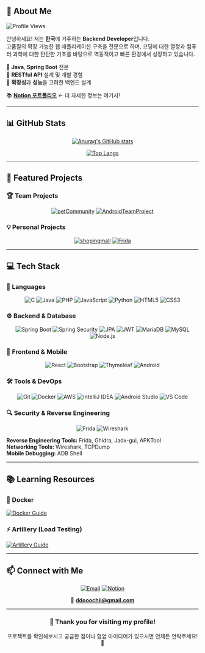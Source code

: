 
## 🚀 About Me

![Profile Views](https://komarev.com/ghpvc/?username=Imadeveloperrr&color=blueviolet&style=flat-square&label=Profile+Views)

안녕하세요! 저는 **한국**에 거주하는 **Backend Developer**입니다.  
고품질의 확장 가능한 웹 애플리케이션 구축을 전문으로 하며, 코딩에 대한 열정과 컴퓨터 과학에 대한 탄탄한 기초를 바탕으로 역동적이고 빠른 환경에서 성장하고 있습니다.

🔹 **Java**, **Spring Boot** 전문  
🔹 **RESTful API** 설계 및 개발 경험  
🔹 **확장성**과 **성능**을 고려한 백엔드 설계  

📚 **[Notion 포트폴리오](https://www.notion.so/Spring-2901e549078540bdb86a4ed603701c97)** ← 더 자세한 정보는 여기서!

---

## 📊 GitHub Stats

<div align="center">

[![Anurag's GitHub stats](https://github-readme-stats.vercel.app/api?username=Imadeveloperrr&show_icons=true&theme=radical)](https://github.com/Imadeveloperrr/github-readme-stats)

[![Top Langs](https://github-readme-stats.vercel.app/api/top-langs/?username=Imadeveloperrr&layout=compact&theme=radical)](https://github.com/Imadeveloperrr/github-readme-stats)

</div>

---

## 🎯 Featured Projects

### 🏆 Team Projects
<div align="center">

[![petCommunity](https://github-readme-stats.vercel.app/api/pin/?username=Imadeveloperrr&repo=petCommunity&theme=dark)](https://github.com/Imadeveloperrr/petCommunity)
[![AndroidTeamProject](https://github-readme-stats.vercel.app/api/pin/?username=Imadeveloperrr&repo=AndroidTeamProject&theme=dark)](https://github.com/Imadeveloperrr/AndroidTeamProject)

</div>

### 💡 Personal Projects
<div align="center">

[![shopingmall](https://github-readme-stats.vercel.app/api/pin/?username=Imadeveloperrr&repo=shopingmall&theme=dark)](https://github.com/Imadeveloperrr/shopingmall)
[![Frida](https://github-readme-stats.vercel.app/api/pin/?username=Imadeveloperrr&repo=Frida&theme=dark)](https://github.com/Imadeveloperrr/Frida)

</div>

---

## 💻 Tech Stack

### 🔧 Languages
<div align="center">

![C](https://img.shields.io/badge/C-00599C?style=for-the-badge&logo=c&logoColor=white)
![Java](https://img.shields.io/badge/Java-ED8B00?style=for-the-badge&logo=openjdk&logoColor=white)
![PHP](https://img.shields.io/badge/PHP-777BB4?style=for-the-badge&logo=php&logoColor=white)
![JavaScript](https://img.shields.io/badge/JavaScript-F7DF1E?style=for-the-badge&logo=javascript&logoColor=black)
![Python](https://img.shields.io/badge/Python-3776AB?style=for-the-badge&logo=python&logoColor=white)
![HTML5](https://img.shields.io/badge/HTML5-E34F26?style=for-the-badge&logo=html5&logoColor=white)
![CSS3](https://img.shields.io/badge/CSS3-1572B6?style=for-the-badge&logo=css3&logoColor=white)

</div>

### ⚙️ Backend & Database
<div align="center">

![Spring Boot](https://img.shields.io/badge/Spring_Boot-6DB33F?style=for-the-badge&logo=spring-boot&logoColor=white)
![Spring Security](https://img.shields.io/badge/Spring_Security-6DB33F?style=for-the-badge&logo=spring-security&logoColor=white)
![JPA](https://img.shields.io/badge/JPA-6DB33F?style=for-the-badge&logo=hibernate&logoColor=white)
![JWT](https://img.shields.io/badge/JWT-000000?style=for-the-badge&logo=json-web-tokens&logoColor=white)
![MariaDB](https://img.shields.io/badge/MariaDB-003545?style=for-the-badge&logo=mariadb&logoColor=white)
![MySQL](https://img.shields.io/badge/MySQL-4479A1?style=for-the-badge&logo=mysql&logoColor=white)
![Node.js](https://img.shields.io/badge/Node.js-43853D?style=for-the-badge&logo=node.js&logoColor=white)

</div>

### 🎨 Frontend & Mobile
<div align="center">

![React](https://img.shields.io/badge/React-20232A?style=for-the-badge&logo=react&logoColor=61DAFB)
![Bootstrap](https://img.shields.io/badge/Bootstrap-563D7C?style=for-the-badge&logo=bootstrap&logoColor=white)
![Thymeleaf](https://img.shields.io/badge/Thymeleaf-005F0F?style=for-the-badge&logo=thymeleaf&logoColor=white)
![Android](https://img.shields.io/badge/Android-3DDC84?style=for-the-badge&logo=android&logoColor=white)

</div>

### 🛠️ Tools & DevOps
<div align="center">

![Git](https://img.shields.io/badge/Git-F05032?style=for-the-badge&logo=git&logoColor=white)
![Docker](https://img.shields.io/badge/Docker-2496ED?style=for-the-badge&logo=docker&logoColor=white)
![AWS](https://img.shields.io/badge/AWS-232F3E?style=for-the-badge&logo=amazon-aws&logoColor=white)
![IntelliJ IDEA](https://img.shields.io/badge/IntelliJ_IDEA-000000?style=for-the-badge&logo=intellij-idea&logoColor=white)
![Android Studio](https://img.shields.io/badge/Android_Studio-3DDC84?style=for-the-badge&logo=android-studio&logoColor=white)
![VS Code](https://img.shields.io/badge/VS_Code-007ACC?style=for-the-badge&logo=visual-studio-code&logoColor=white)

</div>

### 🔍 Security & Reverse Engineering
<div align="center">

![Frida](https://img.shields.io/badge/Frida-E95420?style=for-the-badge&logo=frida&logoColor=white)
![Wireshark](https://img.shields.io/badge/Wireshark-1679A7?style=for-the-badge&logo=wireshark&logoColor=white)

</div>

**Reverse Engineering Tools:** Frida, Ghidra, Jadx-gui, APKTool  
**Networking Tools:** Wireshark, TCPDump  
**Mobile Debugging:** ADB Shell

---

## 📚 Learning Resources

### 🐳 Docker
[![Docker Guide](https://img.shields.io/badge/Docker_Guide-2496ED?style=for-the-badge&logo=docker&logoColor=white)](https://scandalous-price-b4f.notion.site/0781150a475644bfbad60270500d8915)

### ⚡ Artillery (Load Testing)
[![Artillery Guide](https://img.shields.io/badge/Artillery_Guide-FF6B6B?style=for-the-badge&logo=artillery&logoColor=white)](https://scandalous-price-b4f.notion.site/b781ddbcefe244349a43f3a983708267)

---

## 📫 Connect with Me

<div align="center">

[![Email](https://img.shields.io/badge/Email-D14836?style=for-the-badge&logo=gmail&logoColor=white)](mailto:ddooochii@gmail.com)
[![Notion](https://img.shields.io/badge/Notion-000000?style=for-the-badge&logo=notion&logoColor=white)](https://www.notion.so/Spring-2901e549078540bdb86a4ed603701c97)

📧 **ddooochii@gmail.com**

</div>

---

<div align="center">

### 🌟 Thank you for visiting my profile! 

프로젝트를 확인해보시고 궁금한 점이나 협업 아이디어가 있으시면 언제든 연락주세요! 🚀

</div>
